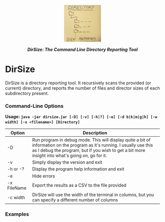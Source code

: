 <p align="center"> <img width="120" height = "120" src ="https://github.com/frossm/dirsize/blob/master/graphics/PostIt-200x200.jpg"> </p> 

<p align="center"> <b><i>DirSize: The Command Line Directory Reporting Tool</i></b></p>

# DirSize
DirSize is a directory reporting tool.  It recursively scans the provided (or current) directory, and reports the number of files and director sizes of each subdirectory present.

### Command-Line Options
**Usage: `java -jar dirsize.jar [-D] [-v] [-h|?] [-e] [-d b|k|m|g|h] [-w width] [-x <filename>] [Directory]`**

|Option|Description|
|-------|-----------|
|-D | Run program in debug mode.  This will display quite a bit of information on the program as it's running.  I usually use this as I debug the program, but if you wish to get a bit more insight into what's going on, go for it.|
|-v| Simply display the version and exit|
|-h or -?| Display the program help information and exit|
|-e| Hide errors|
|-x FileName|Export the results as a CSV to the file provided|
|-c width| DirSize will use the width of the terminal in columns, but you can specify a different number of columns|

### Examples
